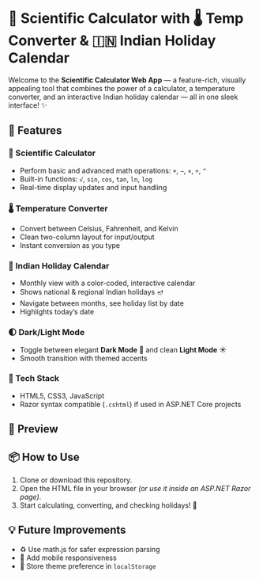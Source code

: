# 🧮 Scientific Calculator with 🌡️ Temp Converter & 🇮🇳 Indian Holiday Calendar

Welcome to the **Scientific Calculator Web App** — a feature-rich, visually appealing tool that combines the power of a calculator, a temperature converter, and an interactive Indian holiday calendar — all in one sleek interface! ✨

## 🚀 Features

### 🔢 Scientific Calculator
- Perform basic and advanced math operations: `+`, `−`, `×`, `÷`, `^`
- Built-in functions: `√`, `sin`, `cos`, `tan`, `ln`, `log`
- Real-time display updates and input handling

### 🌡️ Temperature Converter
- Convert between Celsius, Fahrenheit, and Kelvin
- Clean two-column layout for input/output
- Instant conversion as you type

### 📅 Indian Holiday Calendar
- Monthly view with a color-coded, interactive calendar
- Shows national & regional Indian holidays 🪔
- Navigate between months, see holiday list by date
- Highlights today’s date

### 🌓 Dark/Light Mode
- Toggle between elegant **Dark Mode** 🌙 and clean **Light Mode** ☀️
- Smooth transition with themed accents

### 🧙 Tech Stack
- HTML5, CSS3, JavaScript
- Razor syntax compatible (`.cshtml`) if used in ASP.NET Core projects

## 📸 Preview


## 📦 How to Use
1. Clone or download this repository.
2. Open the HTML file in your browser *(or use it inside an ASP.NET Razor page)*.
3. Start calculating, converting, and checking holidays! 🎉

## 💡 Future Improvements
- ♻️ Use math.js for safer expression parsing
- 📱 Add mobile responsiveness
- 💾 Store theme preference in `localStorage`
